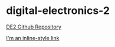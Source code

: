 # digital-electronics-2
[DE2 Github Repository](https://github.com/tomas-fryza/digital-electronics-2)

[I'm an inline-style link](https://www.google.com)
